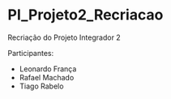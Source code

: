 # PI_Projeto2_Recriacao

Recriação do Projeto Integrador 2

Participantes:
- Leonardo França
- Rafael Machado
- Tiago Rabelo

